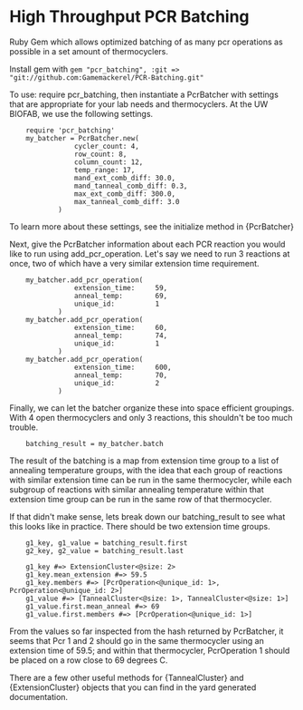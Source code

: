 # High Throughput PCR Batching
Ruby Gem which allows optimized batching of as many pcr operations as possible in a set amount of thermocyclers.

Install gem with `gem "pcr_batching", :git => "git://github.com:Gamemackerel/PCR-Batching.git"`

To use: require pcr_batching, then instantiate a PcrBatcher with settings that are appropriate for your lab needs and thermocyclers. At the UW BIOFAB, we use the following settings.

```
	require 'pcr_batching'
	my_batcher = PcrBatcher.new(
				cycler_count: 4,
	            row_count: 8,
	            column_count: 12,
	            temp_range: 17,
	            mand_ext_comb_diff: 30.0,
	            mand_tanneal_comb_diff: 0.3,
	            max_ext_comb_diff: 300.0,
	            max_tanneal_comb_diff: 3.0
            )
```

To learn more about these settings, see the initialize method in {PcrBatcher}

Next, give the PcrBatcher information about each PCR reaction you would like to run using add_pcr_operation. Let's say we need to run 3 reactions at once, two of which have a very similar extension time requirement.

```
	my_batcher.add_pcr_operation(
				extension_time:     59,
                anneal_temp:        69,
                unique_id:          1
            )
    my_batcher.add_pcr_operation(
				extension_time:     60,
		        anneal_temp:        74,
		        unique_id:          1
		    )
    my_batcher.add_pcr_operation(
				extension_time:     600,
                anneal_temp:        70,
                unique_id:          2
            )
```

Finally, we can let the batcher organize these into space efficient groupings. With 4 open thermocyclers and only 3 reactions, this shouldn't be too much trouble.

```
	batching_result = my_batcher.batch
```


The result of the batching is a map from extension time group to a list of annealing temperature groups, with the idea that each group of reactions with similar extension time can be run in the same thermocycler, while each subgroup of reactions with similar annealing temperature within that extension time group can be run in the same row of that thermocycler.

If that didn't make sense, lets break down our batching_result to see what this looks like in practice. There should be two extension time groups.

```
	g1_key, g1_value = batching_result.first
	g2_key, g2_value = batching_result.last

	g1_key #=> ExtensionCluster<@size: 2>
	g1_key.mean_extension #=> 59.5
	g1_key.members #=> [PcrOperation<@unique_id: 1>, PcrOperation<@unique_id: 2>]
	g1_value #=> [TannealCluster<@size: 1>, TannealCluster<@size: 1>]
	g1_value.first.mean_anneal #=> 69
	g1_value.first.members #=> [PcrOperation<@unique_id: 1>]
```

From the values so far inspected from the hash returned by PcrBatcher, it seems that Pcr 1 and 2 should go in the same thermocycler using an extension time of 59.5; and within that thermocycler, PcrOperation 1 should be placed on a row close to 69 degrees C.

There are a few other useful methods for {TannealCluster} and {ExtensionCluster} objects that you can find in the yard generated documentation.